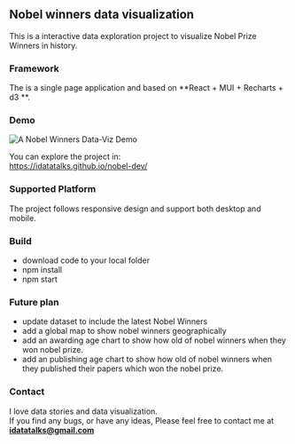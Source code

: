 ## Nobel winners data visualization

This is a interactive data exploration project to visualize Nobel Prize Winners in history.

### Framework

The is a single page application and based on **React + MUI + Recharts + d3 **.

### Demo

![A Nobel Winners Data-Viz Demo ](https://media.giphy.com/media/NA3gKZhxUcPK6GJhW0/giphy.gif)  

You can explore the project in:  
https://idatatalks.github.io/nobel-dev/

### Supported Platform
The project follows responsive design and support both desktop and mobile.

### Build
- download code to your local folder
- npm install
- npm start

### Future plan
- update dataset to include the latest Nobel Winners
- add a global map to show nobel winners geographically
- add an awarding age chart to show how old of nobel winners when they won nobel prize.
- add an publishing age chart to show how old of nobel winners when they published their papers which won the nobel prize.

### Contact
I love data stories and data visualization.  
If you find any bugs, or have any ideas,
Please feel free to contact me at **idatatalks@gmail.com**
